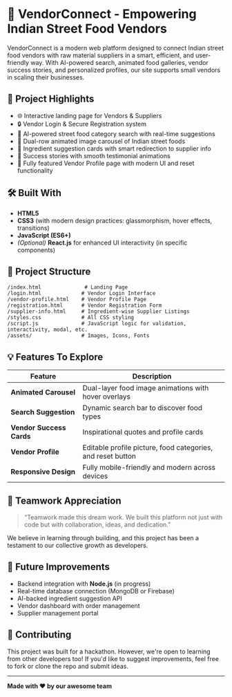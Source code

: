 
# 🍲 VendorConnect - Empowering Indian Street Food Vendors

VendorConnect is a modern web platform designed to connect Indian street food vendors with raw material suppliers in a smart, efficient, and user-friendly way. With AI-powered search, animated food galleries, vendor success stories, and personalized profiles, our site supports small vendors in scaling their businesses.

## 🚀 Project Highlights

- 🌐 Interactive landing page for Vendors & Suppliers
- 🔒 Vendor Login & Secure Registration system
- 🍛 AI-powered street food category search with real-time suggestions
- 📸 Dual-row animated image carousel of Indian street foods
- 🧾 Ingredient suggestion cards with smart redirection to supplier info
- 🙌 Success stories with smooth testimonial animations
- 👤 Fully featured Vendor Profile page with modern UI and reset functionality

## 🛠️ Built With

- **HTML5**
- **CSS3** (with modern design practices: glassmorphism, hover effects, transitions)
- **JavaScript (ES6+)**
- *(Optional)* **React.js** for enhanced UI interactivity (in specific components)

## 📂 Project Structure

```
/index.html              # Landing Page
/login.html             # Vendor Login Interface
/vendor-profile.html    # Vendor Profile Page
/registration.html      # Vendor Registration Form
/supplier-info.html     # Ingredient-wise Supplier Listings
/styles.css             # All CSS styling
/script.js              # JavaScript logic for validation, interactivity, modal, etc.
/assets/                # Images, Icons, Fonts
```

## 💡 Features To Explore

| Feature              | Description |
|----------------------|-------------|
| **Animated Carousel** | Dual-layer food image animations with hover overlays |
| **Search Suggestion** | Dynamic search bar to discover food types |
| **Vendor Success Cards** | Inspirational quotes and profile cards |
| **Vendor Profile** | Editable profile picture, food categories, and reset button |
| **Responsive Design** | Fully mobile-friendly and modern across devices |

## 👥 Teamwork Appreciation

> “Teamwork made this dream work. We built this platform not just with code but with collaboration, ideas, and dedication.”

We believe in learning through building, and this project has been a testament to our collective growth as developers.

## 📌 Future Improvements

- Backend integration with **Node.js** (in progress)
- Real-time database connection (MongoDB or Firebase)
- AI-backed ingredient suggestion API
- Vendor dashboard with order management
- Supplier management portal


## 🤝 Contributing

This project was built for a hackathon. However, we're open to learning from other developers too! If you'd like to suggest improvements, feel free to fork or clone the repo and submit ideas.

---

**Made with ❤️ by our awesome team**
